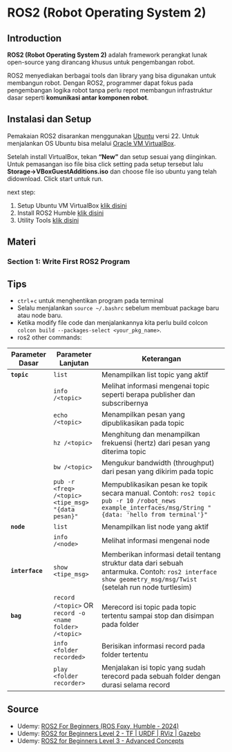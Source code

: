 # ROS2 (Robot Operating System 2)

## Introduction

**ROS2 (Robot Operating System 2)** adalah framework perangkat lunak open-source yang dirancang khusus untuk pengembangan robot.

ROS2 menyediakan berbagai tools dan library yang bisa digunakan untuk membangun robot. Dengan ROS2, programmer dapat fokus pada pengembangan logika robot tanpa perlu repot membangun infrastruktur dasar seperti **komunikasi antar komponen robot**.

## Instalasi dan Setup
Pemakaian ROS2 disarankan menggunakan [Ubuntu](https://ubuntu.com/#get-ubuntu) versi 22. Untuk menjalankan OS Ubuntu bisa melalui [Oracle VM VirtualBox](https://www.virtualbox.org).

Setelah install VirtualBox, tekan **“New”** dan setup sesuai yang diinginkan. Untuk pemasangan iso file bisa click setting pada setup tersebut lalu **Storage→VBoxGuestAdditions.iso** dan choose file iso ubuntu yang telah didownload. Click start untuk run.

next step:
1. Setup Ubuntu VM VirtualBox [klik disini](/vbox_ubuntu/)
2. Install ROS2 Humble [klik disini](/ros2_humble/)
3. Utility Tools [klik disini](/utility_tools/)

## Materi

### Section 1: Write First ROS2 Program



## Tips

* `ctrl`+`c` untuk menghentikan program pada terminal
* Selalu menjalankan `source ~/.bashrc` sebelum membuat package baru atau node baru.
* Ketika modify file code dan menjalankannya kita perlu build colcon `colcon build --packages-select <your_pkg_name>`.
* ros2 other commands:

| Parameter Dasar | Parameter Lanjutan | Keterangan |
|----------------|-------------------|------------|
| **`topic`** | `list` | Menampilkan list topic yang aktif |
| | `info /<topic>` | Melihat informasi mengenai topic seperti berapa publisher dan subscribernya |
| | `echo /<topic>` | Menampilkan pesan yang dipublikasikan pada topic |
| | `hz /<topic>` | Menghitung dan menampilkan frekuensi (hertz) dari pesan yang diterima topic |
| | `bw /<topic>` | Mengukur bandwidth (throughput) dari pesan yang dikirim pada topic |
| | `pub -r <freq> /<topic> <tipe_msg> "{data pesan}"` | Mempublikasikan pesan ke topik secara manual. Contoh: `ros2 topic pub -r 10 /robot_news example_interfaces/msg/String "{data: 'hello from terminal'}"` |
| **`node`** | `list` | Menampilkan list node yang aktif |
| | `info /<node>` | Melihat informasi mengenai node |
| **`interface`** | `show <tipe_msg>` | Memberikan informasi detail tentang struktur data dari sebuah antarmuka. Contoh: `ros2 interface show geometry_msg/msg/Twist` (setelah run node turtlesim) |
| **`bag`** | `record /<topic>` OR `record -o <name folder> /<topic>` | Merecord isi topic pada topic tertentu sampai stop dan disimpan pada folder |
| | `info <folder recorded>` | Berisikan informasi record pada folder tertentu |
| | `play <folder recorder>` | Menjalakan isi topic yang sudah terecord pada sebuah folder dengan durasi selama record |

## Source

- Udemy: [ROS2 For Beginners (ROS Foxy, Humble - 2024)](https://www.udemy.com/course/ros2-for-beginners/)
- Udemy: [ROS2 for Beginners Level 2 - TF | URDF | RViz | Gazebo](https://www.udemy.com/course/ros2-tf-urdf-rviz-gazebo/)
- Udemy: [ROS2 for Beginners Level 3 - Advanced Concepts](https://www.udemy.com/course/ros2-advanced-core-concepts/)